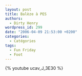 ```yaml
---
layout: post
title: Balèze à PES
authors:
  - Dirty Henry
wordpress_id: 299
date: "2006-04-09 21:53:00 +0200"
categories:
  - Catégories
tags:
  - Fun Friday
  - Foot
---
```


{% youtube ucav_J_3E30 %}
